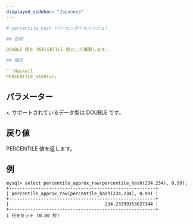 ```yaml
---
displayed_sidebar: "Japanese"
---

# percentile_hash（パーセンタイルハッシュ）

## 説明

DOUBLE 値を PERCENTILE 値として構築します。

## 構文

```Haskell
PERCENTILE_HASH(x);
```

## パラメーター

`x`: サポートされているデータ型は DOUBLE です。

## 戻り値

PERCENTILE 値を返します。

## 例

```Plain Text
mysql> select percentile_approx_raw(percentile_hash(234.234), 0.99);
+-------------------------------------------------------+
| percentile_approx_raw(percentile_hash(234.234), 0.99) |
+-------------------------------------------------------+
|                                    234.23399353027344 |
+-------------------------------------------------------+
1 行をセット (0.00 秒)
```